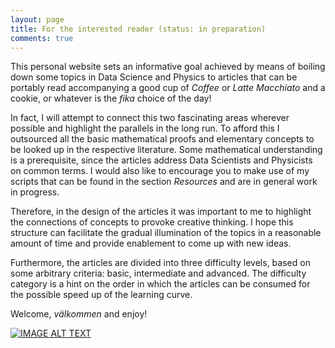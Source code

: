 ```yaml
---
layout: page
title: For the interested reader (status: in preparation)
comments: true
---
```


This personal website sets an informative goal achieved by means of boiling down some topics in Data Science and Physics to articles that can be portably read accompanying a good cup of *Coffee* or *Latte Macchiato* and a cookie, or whatever is the *fika* choice of the day! 

In fact, I will attempt to connect this two fascinating areas wherever possible and highlight the parallels in the long run. To afford this I outsourced all the basic mathematical proofs and elementary concepts to be looked up in the respective literature. Some mathematical understanding is a prerequisite, since the articles address Data Scientists and Physicists on common terms. I would also like to encourage you to make use of my scripts that can be found in the section *Resources* and are in general work in progress. 

Therefore, in the design of the articles it was important to me to highlight the connections of concepts to provoke creative thinking. I hope this structure can facilitate the gradual illumination of the topics in a reasonable amount of time and provide enablement to come up with new ideas. 

Furthermore, the articles are divided into three difficulty levels, based on some arbitrary criteria: basic, intermediate and advanced. The difficulty category is a hint on the order in which the articles can be consumed for the possible speed up of the learning curve. 

Welcome, *välkommen* and enjoy! 

[![IMAGE ALT TEXT](http://img.youtube.com/vi/InAVWxAEJ54/0.jpg)](http://www.youtube.com/watch?v=InAVWxAEJ54 "Requerdos De Alhambra")

<!--![jekyll template mediumish]({{site.baseurl}}/assets/images/mediumish-jekyll-template.png){: .shadow}-->


<!--<a href="https://www.buymeacoffee.com/sal" target="_blank"><img src="https://www.buymeacoffee.com/assets/img/custom_images/orange_img.png" alt="Buy Me A Coffee" style="height: auto !important;width: auto !important;" ></a>-->
